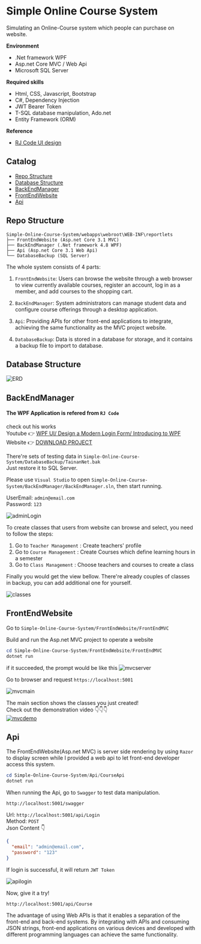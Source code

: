 # Simple Online Course System
Simulating an Online-Course system which people can purchase on website.  

**Environment**
- .Net framework WPF
- Asp.net Core MVC / Web Api
- Microsoft SQL Server

**Required skills**
- Html, CSS, Javascript, Bootstrap
- C#, Dependency Injection
- JWT Bearer Token
- T-SQL database manipulation, Ado.net
- Entity Framework (ORM)

**Reference**
- [RJ Code UI design](https://www.youtube.com/watch?v=pZGcRHgmn8k)

## Catalog
- [Repo Structure](#repo-structure)
- [Database Structure](#database-structure)
- [BackEndManager](#backendmanager)
- [FrontEndWebsite](#frontendwebsite)
- [Api](#api)


## Repo Structure
```
Simple-Online-Course-System/webapps\webroot\WEB-INF\reportlets
├── FrontEndWebsite (Asp.net Core 3.1 MVC)
├── BackEndManager (.Net framework 4.8 WPF)
├── Api (Asp.net Core 3.1 Web Api)
└── DatabaseBackup (SQL Server)
```

The whole system consists of 4 parts:  

1. `FrontEndWebsite`: Users can browse the website through a web browser to view currently available courses, register an account, log in as a member, and add courses to the shopping cart.

2. `BackEndManager`: System administrators can manage student data and configure course offerings through a desktop application.

3. `Api`: Providing APIs for other front-end applications to integrate, achieving the same functionality as the MVC project website.

4. `DatabaseBackup`: Data is stored in a database for storage, and it contains a backup file to import to database.

## Database Structure

![ERD](./DocFile/ERD.png)

## BackEndManager
#### **The WPF Application is refered from `RJ Code`**

check out his works  
Youtube 👉 [WPF UI/ Design a Modern Login Form/ Introducing to WPF](https://www.youtube.com/watch?v=pZGcRHgmn8k)  
Website 👉 [DOWNLOAD PROJECT](https://rjcodeadvance.com/crear-formulario-de-inicio-de-sesion-moderno-con-wpf/)



 There're sets of testing data in `Simple-Online-Course-System/DatabaseBackup/TainanNet.bak`  
 Just restore it to SQL Server.

 Please use `Visual Studio` to open `Simple-Online-Course-System/BackEndManager/BackEndManager.sln`, 
 then start running.

 UserEmail: `admin@email.com`  
 Password: `123`  

![adminLogin](./DocFile/adminLogin.png)

To create classes that users from website can browse and select, you need to follow the steps:

1. Go to `Teacher Management` : Create teachers' profile
2. Go to `Course Management` : Create Courses which define learning hours in a semester
3. Go to `Class Management` : Choose teachers and courses to create a class

Finally you would get the view bellow.
There're already couples of classes in backup, you can add additional one for yourself.

![classes](./DocFile/classes.png)


## FrontEndWebsite

Go to `Simple-Online-Course-System/FrontEndWebsite/FrontEndMVC`

Build and run the Asp.net MVC project to operate a website
``` powershell
cd Simple-Online-Course-System/FrontEndWebsite/FrontEndMVC
dotnet run

```

if it succeeded, the prompt would be like this
![mvcserver](./DocFile/mvcserver.png)

Go to browser and request `https://localhost:5001`

![mvcmain](./DocFile/mvcmain.png)

The main section shows the classes you just created!  
Check out the demonstration video 👇👇👇  
[![mvcdemo](https://drive.fife.usercontent.google.com/u/0/d/12zTnMommy4Zy2i98V2B0CJsSL4kD8LgM=w200-h190-p-k-rw-v1-nu-iv1)](https://drive.google.com/file/d/12zTnMommy4Zy2i98V2B0CJsSL4kD8LgM/view?usp=sharing)

## Api
The FrontEndWebsite(Asp.net MVC) is server side rendering by using `Razor` to display screen while I provided a web api to let front-end developer access this system.

``` powershell
cd Simple-Online-Course-System/Api/CourseApi
dotnet run

```

When running the Api, go to `Swagger` to test data manipulation.
```
http://localhost:5001/swagger
```

Url: `http://localhost:5001/api/Login`  
Method: `POST`  
Json Content 👇  
``` Json
{
  "email": "admin@email.com",
  "password": "123"
}
```

If login is successful, it will return `JWT Token`

![apilogin](./DocFile/apilogin.png)

Now, give it a try!

```
http://localhost:5001/api/Course
```

The advantage of using Web APIs is that it enables a separation of the front-end and back-end systems. By integrating with APIs and consuming JSON strings, front-end applications on various devices and developed with different programming languages can achieve the same functionality.